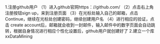 1.注册github用户
（1）进入github官网https：//github.com/
（2）点击右上角注册按钮sign up，来到注册页面
（3）在光标处输入自己的邮箱，点击Continue，继续在光标处创建密码，继续创建用户名
（4）进行相应的验证，点击 create account后，邮箱就会收到一封邮件，输入邮件中的数字页面会自动跳转，根据自身情况进行相应个性化设置后，github用户就创建好了
2.建立一个库xxDataMining
